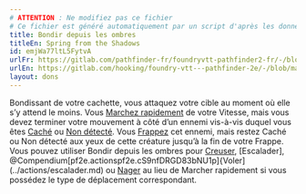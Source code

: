 ```yaml
---
# ATTENTION : Ne modifiez pas ce fichier
# Ce fichier est généré automatiquement par un script d'après les données du module Foundry VTT officiel et de sa traduction
title: Bondir depuis les ombres
titleEn: Spring from the Shadows
id: emjWa77ltL5FytvA
urlFr: https://gitlab.com/pathfinder-fr/foundryvtt-pathfinder2-fr/-/blob/master/data/feats/emjWa77ltL5FytvA.htm
urlEn: https://gitlab.com/hooking/foundry-vtt---pathfinder-2e/-/blob/master/packs/data/feats.db/spring-from-the-shadows.json
layout: dons
---
```

Bondissant de votre cachette, vous attaquez votre cible au moment où elle s’y attend le moins. Vous [Marchez rapidement](../actions/marcher-rapidement.md) de votre Vitesse, mais vous devez terminer votre mouvement à côté d’un ennemi vis-à-vis duquel vous êtes [Caché](../conditions/caché.md) ou [Non détecté](../conditions/non-détecté.md). Vous [Frappez](../actions/frapper.md) cet ennemi, mais restez Caché ou Non détecté aux yeux de cette créature jusqu’à la fin de votre Frappe. Vous pouvez utiliser Bondir depuis les ombres pour [Creuser](../actions/creuser.md), [Escalader], @Compendium[pf2e.actionspf2e.cS9nfDRGD83bNU1p]{Voler](../actions/escalader.md) ou [Nager](../actions/nager.md) au lieu de Marcher rapidement si vous possédez le type de déplacement correspondant.
